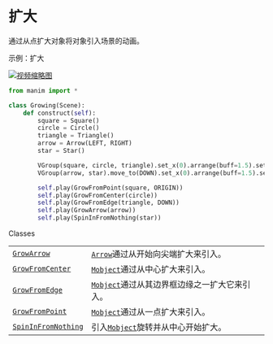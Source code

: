 # 扩大


通过从点扩大对象将对象引入场景的动画。

示例：扩大

[![视频缩略图]()](https://docs.manim.community/en/stable/reference/Growing-1.mp4)

```py
from manim import *

class Growing(Scene):
    def construct(self):
        square = Square()
        circle = Circle()
        triangle = Triangle()
        arrow = Arrow(LEFT, RIGHT)
        star = Star()

        VGroup(square, circle, triangle).set_x(0).arrange(buff=1.5).set_y(2)
        VGroup(arrow, star).move_to(DOWN).set_x(0).arrange(buff=1.5).set_y(-2)

        self.play(GrowFromPoint(square, ORIGIN))
        self.play(GrowFromCenter(circle))
        self.play(GrowFromEdge(triangle, DOWN))
        self.play(GrowArrow(arrow))
        self.play(SpinInFromNothing(star))
```

Classes

|||
|-|-|
[`GrowArrow`]()|[`Arrow`]()通过从开始向尖端扩大来引入。
[`GrowFromCenter`]()|[`Mobject`]()通过从中心扩大来引入。
[`GrowFromEdge`]()|[`Mobject`]()通过从其边界框边缘之一扩大它来引入。
[`GrowFromPoint`](")|[`Mobject`]()通过从一点扩大来引入。
[`SpinInFromNothing`]()|引入[`Mobject`]()旋转并从中心开始扩大。

